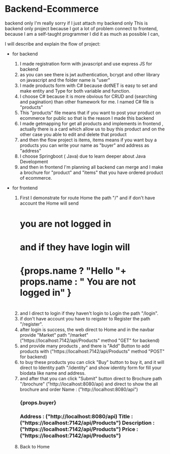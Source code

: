 # Backend-Ecommerce
backend only
I'm really sorry if I just attach my backend only
This is backend only project because I got a lot of problem connect to frontend, because I am a self-taught programmer 
I did it as much as possible I can,

I will describe and explain the flow of project:
- for backend 
  1. I made registration form with javascript and use express JS for backend
  2. as you can see there is jwt authentication, bcrypt and other library on javascript and the folder name is "user"
  3. I made products form with C# because dotNET is easy to set and make entity and Type for both variable and function.
  4. I choose C# because it is more obvious for CRUD and (searching and pagination) than other framework for me.  I named C# file is "products"
  5. This "products" file means that if you want to post your product on ecommerce for public so that is the reason I made this backend
  6. I made getmapping for get all products and implements in frontend , actually there is a card which allow us to buy this product and on the other case you able to edit and delete that product
  7. and then the flow project is items, items means if you want buy a products you can write your name as "buyer"  and address as "address"
  8. I choose Springboot ( Java) due to learn deeper about Java Development 
  9. and then in frontend I'm planning all backend can merge and I make a brochure for "product" and "items" that you have ordered product of ecommerce.    
 
- for frontend
   1. First I demonstrate for route Home the path "/" and if don't have account the Home will send <h1> you are not logged in <h1> and if they have login will            <h1> {props.name ? "Hello "+ props.name : " You are not logged in" }  <h1> 
   2. and I direct to login if they haven't login to Login the path "/login".
   3. if don't have account you have to reigster to Register the path "/register".
   4. after login is success, the web direct to Home and in the navbar provide "Market" path "/market" ("https://localhost:7142/api/Products" method "GET" for backend)
   5. and provide many products , and there is "Add" Button to add products with ("https://localhost:7142/api/Products" method "POST" for backend)
   6. to buy these products you can click "Buy" button to  buy it, and it will direct to Identity path "/identity" and show identity form for fill your biodata like name and address.
   7. and after that you can click "Submit" button direct to Brochure path "/brochure" ("http://localhost:8080/api) and direct to show the all brochure and order
     Name : ("http://localhost:8080/api") <h3> {props.buyer} <h3>
     Address : ("http://localhost:8080/api)
     Title : ("https://localhost:7142/api/Products")
     Description : ("https://localhost:7142/api/Products")
      Price : ("https://localhost:7142/api/Products")
   8. Back to Home
